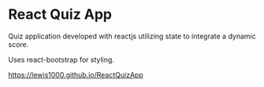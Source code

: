 # React Quiz App

Quiz application developed with reactjs utilizing state to integrate a dynamic score.

Uses react-bootstrap for styling.

https://lewis1000.github.io/ReactQuizApp
